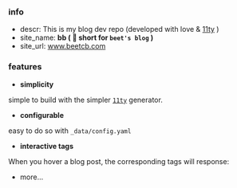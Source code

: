 ### info

- descr: This is my blog dev repo (developed with love & [11ty](https://11ty.dev) )
- site_name: **bb ( 🙉 short for `beet's blog` )**
- site_url: www.beetcb.com

### features

- **simplicity**

simple to build with the simpler [`11ty`](https://11ty.dev) generator.

- **configurable**

easy to do so with `_data/config.yaml`

- **interactive tags**

When you hover a blog post, the corresponding tags will response:

- more...
